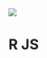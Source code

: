 <img src="https://github.com/franssa01/Courses/blob/main/Rocketseat/Guias%20estelares/05%20-%20Guia%20estelar%20JS/%26%20-%20Image/RocketSeatJS.jpeg">

# R JS
